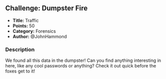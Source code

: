 ## Challenge: Dumpster Fire

- **Title:** Traffic
- **Points:** 50
- **Category:** Forensics
- **Author:** @JohnHammond

### Description

We found all this data in the dumpster! Can you find anything interesting in here, like any cool passwords or anything? Check it out quick before the foxes get to it! 